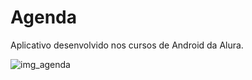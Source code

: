 # Agenda

Aplicativo desenvolvido nos cursos de Android da Alura.

![img_agenda](https://user-images.githubusercontent.com/7092619/45200106-95c4f280-b245-11e8-8bb6-11be91aa4fd6.jpg)
